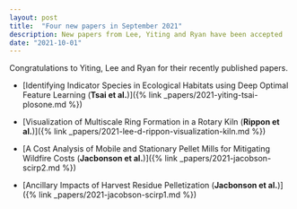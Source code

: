 ```yaml
---
layout: post
title:  "Four new papers in September 2021"
description: New papers from Lee, Yiting and Ryan have been accepted
date: "2021-10-01"
---
```


Congratulations to Yiting, Lee and Ryan for their recently published papers.

- [Identifying Indicator Species in Ecological Habitats using Deep Optimal Feature Learning (**Tsai et al.**)]({% link _papers/2021-yiting-tsai-plosone.md %})

- [Visualization of Multiscale Ring Formation in a Rotary Kiln (**Rippon et al.**)]({% link _papers/2021-lee-d-rippon-visualization-kiln.md %})

- [A Cost Analysis of Mobile and Stationary Pellet Mills for Mitigating Wildfire Costs (**Jacbonson et al.**)]({% link _papers/2021-jacobson-scirp2.md %})

- [Ancillary Impacts of Harvest Residue Pelletization (**Jacbonson et al.**)]({% link _papers/2021-jacobson-scirp1.md %})
